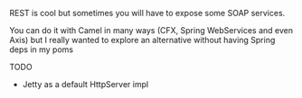 REST is cool but sometimes you will have to expose some SOAP services. 

You can do it with Camel in many ways (CFX, Spring WebServices and even Axis) but I really wanted to explore an alternative without having Spring deps in my poms 

TODO

* Jetty as a default HttpServer impl

